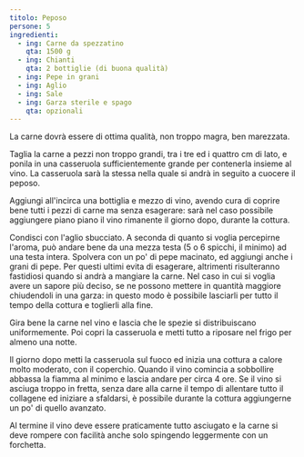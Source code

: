 ```yaml
---
titolo: Peposo
persone: 5
ingredienti:
  - ing: Carne da spezzatino
    qta: 1500 g
  - ing: Chianti
    qta: 2 bottiglie (di buona qualità)
  - ing: Pepe in grani
  - ing: Aglio
  - ing: Sale
  - ing: Garza sterile e spago
    qta: opzionali
---
```


La carne dovrà essere di ottima qualità, non troppo magra, ben marezzata.

Taglia la carne a pezzi non troppo grandi, tra i tre ed i quattro cm di lato, e
ponila in una casseruola sufficientemente grande per contenerla insieme al
vino. La casseruola sarà la stessa nella quale si andrà in seguito a cuocere il
peposo.

Aggiungi all'incirca una bottiglia e mezzo di vino, avendo cura di coprire bene
tutti i pezzi di carne ma senza esagerare: sarà nel caso possibile aggiungere
piano piano il vino rimanente il giorno dopo, durante la cottura.

Condisci con l'aglio sbucciato. A seconda di quanto si voglia percepirne
l'aroma, può andare bene da una mezza testa (5 o 6 spicchi, il minimo) ad una
testa intera. Spolvera con un po' di pepe macinato, ed aggiungi anche i grani
di pepe. Per questi ultimi evita di esagerare, altrimenti risulteranno
fastidiosi quando si andrà a mangiare la carne. Nel caso in cui si voglia avere
un sapore più deciso, se ne possono mettere in quantità maggiore chiudendoli in
una garza: in questo modo è possibile lasciarli per tutto il tempo della
cottura e toglierli alla fine.

Gira bene la carne nel vino e lascia che le spezie si distribuiscano
uniformemente. Poi copri la casseruola e metti tutto a riposare nel frigo per
almeno una notte.

Il giorno dopo metti la casseruola sul fuoco ed inizia una cottura a calore
molto moderato, con il coperchio. Quando il vino comincia a sobbollire abbassa
la fiamma al minimo e lascia andare per circa 4 ore. Se il vino si asciuga
troppo in fretta, senza dare alla carne il tempo di allentare tutto il
collagene ed iniziare a sfaldarsi, è possibile durante la cottura aggiungerne
un po' di quello avanzato.

Al termine il vino deve essere praticamente tutto asciugato e la carne si deve
rompere con facilità anche solo spingendo leggermente con un forchetta.
